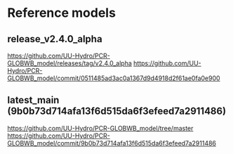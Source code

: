 # Reference models

## release_v2.4.0_alpha
https://github.com/UU-Hydro/PCR-GLOBWB_model/releases/tag/v2.4.0_alpha
https://github.com/UU-Hydro/PCR-GLOBWB_model/commit/0511485ad3ac0a1367d9d4918d2f61ae0fa0e900

## latest_main (9b0b73d714afa13f6d515da6f3efeed7a2911486)
https://github.com/UU-Hydro/PCR-GLOBWB_model/tree/master
https://github.com/UU-Hydro/PCR-GLOBWB_model/commit/9b0b73d714afa13f6d515da6f3efeed7a2911486